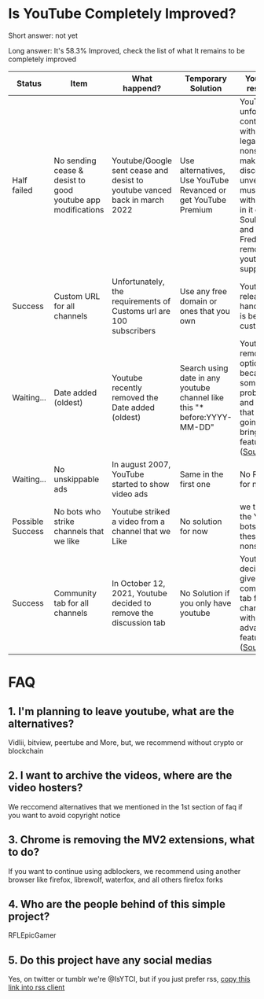 # Is YouTube Completely Improved?
Short answer: not yet

Long answer: It's 58.3% Improved, check the list of what It remains to be completely improved

| Status | Item | What happend? | Temporary Solution | Youtube's response
| ----------- | ----------- | ----------- | ----------- | ----------- | 
| Half failed | No sending cease & desist to good youtube app modifications | Youtube/Google sent cease and desist to youtube vanced back in march 2022 | Use alternatives, Use YouTube Revanced or get YouTube Premium | YouTube unfortunately continued with these legal nonsense by making discord unverify music bots with youtube in it causing Soul Music and FredBoat to remove youtube support
| Success | Custom URL for all channels | Unfortunately, the requirements of Customs url are 100 subscribers | Use any free domain or ones that you own | Youtube released handles that is better than custom urls
| Waiting... | Date added (oldest) | Youtube recently removed the Date added (oldest) | Search using date in any youtube channel like this "* before:YYYY-MM-DD" | Youtube removed this option because of some problems and they said that they're going to bring this feature back ([Source](https://twitter.com/TeamYouTube/status/1589568910197760002))
| Waiting... | No unskippable ads | In august 2007, YouTube started to show video ads | Same in the first one | No Response for now
| Possible Success | No bots who strike channels that we like | Youtube striked a video from a channel that we Like | No solution for now | we think that the Youtube bots stopped these strike nonsense
| Success | Community tab for all channels | In October 12, 2021, Youtube decided to remove the discussion tab | No Solution if you only have youtube | Youtube decided to give community tab for all channels with advanced features ([Source](https://support.google.com/youtube/thread/184156308?hl=en&msgid=184184505))

# FAQ

## 1. I'm planning to leave youtube, what are the alternatives?

Vidlii, bitview, peertube and More, but, we recommend without crypto or blockchain

## 2. I want to archive the videos, where are the video hosters?

We reccomend alternatives that we mentioned in the 1st section of faq if you want to avoid copyright notice

## 3. Chrome is removing the MV2 extensions, what to do?

If you want to continue using adblockers, we recommend using another browser like firefox, librewolf, waterfox, and all others firefox forks

## 4. Who are the people behind of this simple project?

RFLEpicGamer

## 5. Do this project have any social medias

Yes, on twitter or tumblr we're @IsYTCI, but if you just prefer rss, [copy this link into rss client](https://isytci.tumblr.com/rss)